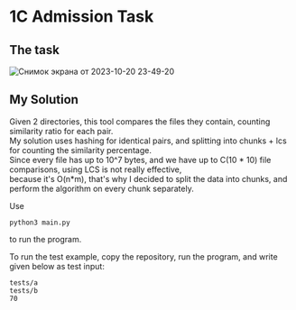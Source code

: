 # 1C Admission Task

## The task
![Снимок экрана от 2023-10-20 23-49-20](https://github.com/ani-khachatryan/kis-entry-task/assets/69533525/e1c110d6-44d7-451d-92e4-d24c5862e3bd)

## My Solution
Given 2 directories, this tool compares the files they contain, counting similarity ratio for each pair. \
My solution uses hashing for identical pairs, and splitting into chunks + lcs for counting the similarity percentage. \
Since every file has up to 10^7 bytes, and we have up to C(10 * 10) file comparisons, using LCS is not really effective,\
because it's O(n*m), that's why I decided to split the data into chunks, and perform the algorithm on every chunk separately.

Use
```
python3 main.py
```
to run the program.

To run the test example, copy the repository, run the program, and write given below as test input:
```
tests/a
tests/b
70
```
